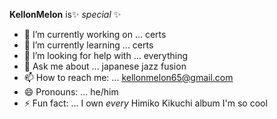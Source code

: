 


**KellonMelon** is✨ _special_ ✨


- 🔭 I’m currently working on ... certs
- 🌱 I’m currently learning ... certs
- 🤔 I’m looking for help with ... everything
- 💬 Ask me about ... japanese jazz fusion
- 📫 How to reach me: ... kellonmelon65@gmail.com
- 😄 Pronouns: ... he/him
- ⚡ Fun fact: ... I own _every_ Himiko Kikuchi album I'm so cool

